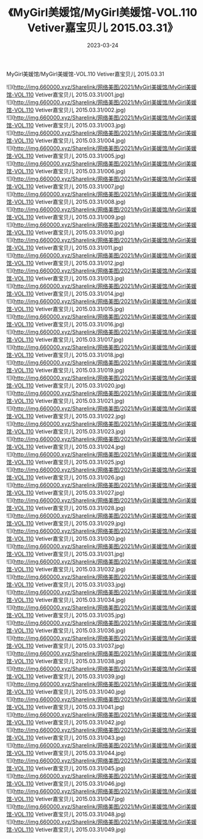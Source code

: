 ﻿---
layout: post
title:  《MyGirl美媛馆/MyGirl美媛馆-VOL.110 Vetiver嘉宝贝儿 2015.03.31》
date:   2023-03-24
img: http://img.660000.xyz/Sharelink/网络美图/2021/MyGirl美媛馆/MyGirl美媛馆-VOL.110 Vetiver嘉宝贝儿 2015.03.31/000.jpg
categories: [美女, 清纯, 唯美]
---

MyGirl美媛馆/MyGirl美媛馆-VOL.110 Vetiver嘉宝贝儿 2015.03.31

 ![](http://img.660000.xyz/Sharelink/网络美图/2021/MyGirl美媛馆/MyGirl美媛馆-VOL.110 Vetiver嘉宝贝儿 2015.03.31/001.jpg) <br>![](http://img.660000.xyz/Sharelink/网络美图/2021/MyGirl美媛馆/MyGirl美媛馆-VOL.110 Vetiver嘉宝贝儿 2015.03.31/002.jpg) <br>![](http://img.660000.xyz/Sharelink/网络美图/2021/MyGirl美媛馆/MyGirl美媛馆-VOL.110 Vetiver嘉宝贝儿 2015.03.31/003.jpg) <br>![](http://img.660000.xyz/Sharelink/网络美图/2021/MyGirl美媛馆/MyGirl美媛馆-VOL.110 Vetiver嘉宝贝儿 2015.03.31/004.jpg) <br>![](http://img.660000.xyz/Sharelink/网络美图/2021/MyGirl美媛馆/MyGirl美媛馆-VOL.110 Vetiver嘉宝贝儿 2015.03.31/005.jpg) <br>![](http://img.660000.xyz/Sharelink/网络美图/2021/MyGirl美媛馆/MyGirl美媛馆-VOL.110 Vetiver嘉宝贝儿 2015.03.31/006.jpg) <br>![](http://img.660000.xyz/Sharelink/网络美图/2021/MyGirl美媛馆/MyGirl美媛馆-VOL.110 Vetiver嘉宝贝儿 2015.03.31/007.jpg) <br>![](http://img.660000.xyz/Sharelink/网络美图/2021/MyGirl美媛馆/MyGirl美媛馆-VOL.110 Vetiver嘉宝贝儿 2015.03.31/008.jpg) <br>![](http://img.660000.xyz/Sharelink/网络美图/2021/MyGirl美媛馆/MyGirl美媛馆-VOL.110 Vetiver嘉宝贝儿 2015.03.31/009.jpg) <br>![](http://img.660000.xyz/Sharelink/网络美图/2021/MyGirl美媛馆/MyGirl美媛馆-VOL.110 Vetiver嘉宝贝儿 2015.03.31/010.jpg) <br>![](http://img.660000.xyz/Sharelink/网络美图/2021/MyGirl美媛馆/MyGirl美媛馆-VOL.110 Vetiver嘉宝贝儿 2015.03.31/011.jpg) <br>![](http://img.660000.xyz/Sharelink/网络美图/2021/MyGirl美媛馆/MyGirl美媛馆-VOL.110 Vetiver嘉宝贝儿 2015.03.31/012.jpg) <br>![](http://img.660000.xyz/Sharelink/网络美图/2021/MyGirl美媛馆/MyGirl美媛馆-VOL.110 Vetiver嘉宝贝儿 2015.03.31/013.jpg) <br>![](http://img.660000.xyz/Sharelink/网络美图/2021/MyGirl美媛馆/MyGirl美媛馆-VOL.110 Vetiver嘉宝贝儿 2015.03.31/014.jpg) <br>![](http://img.660000.xyz/Sharelink/网络美图/2021/MyGirl美媛馆/MyGirl美媛馆-VOL.110 Vetiver嘉宝贝儿 2015.03.31/015.jpg) <br>![](http://img.660000.xyz/Sharelink/网络美图/2021/MyGirl美媛馆/MyGirl美媛馆-VOL.110 Vetiver嘉宝贝儿 2015.03.31/016.jpg) <br>![](http://img.660000.xyz/Sharelink/网络美图/2021/MyGirl美媛馆/MyGirl美媛馆-VOL.110 Vetiver嘉宝贝儿 2015.03.31/017.jpg) <br>![](http://img.660000.xyz/Sharelink/网络美图/2021/MyGirl美媛馆/MyGirl美媛馆-VOL.110 Vetiver嘉宝贝儿 2015.03.31/018.jpg) <br>![](http://img.660000.xyz/Sharelink/网络美图/2021/MyGirl美媛馆/MyGirl美媛馆-VOL.110 Vetiver嘉宝贝儿 2015.03.31/019.jpg) <br>![](http://img.660000.xyz/Sharelink/网络美图/2021/MyGirl美媛馆/MyGirl美媛馆-VOL.110 Vetiver嘉宝贝儿 2015.03.31/020.jpg) <br>![](http://img.660000.xyz/Sharelink/网络美图/2021/MyGirl美媛馆/MyGirl美媛馆-VOL.110 Vetiver嘉宝贝儿 2015.03.31/021.jpg) <br>![](http://img.660000.xyz/Sharelink/网络美图/2021/MyGirl美媛馆/MyGirl美媛馆-VOL.110 Vetiver嘉宝贝儿 2015.03.31/022.jpg) <br>![](http://img.660000.xyz/Sharelink/网络美图/2021/MyGirl美媛馆/MyGirl美媛馆-VOL.110 Vetiver嘉宝贝儿 2015.03.31/023.jpg) <br>![](http://img.660000.xyz/Sharelink/网络美图/2021/MyGirl美媛馆/MyGirl美媛馆-VOL.110 Vetiver嘉宝贝儿 2015.03.31/024.jpg) <br>![](http://img.660000.xyz/Sharelink/网络美图/2021/MyGirl美媛馆/MyGirl美媛馆-VOL.110 Vetiver嘉宝贝儿 2015.03.31/025.jpg) <br>![](http://img.660000.xyz/Sharelink/网络美图/2021/MyGirl美媛馆/MyGirl美媛馆-VOL.110 Vetiver嘉宝贝儿 2015.03.31/026.jpg) <br>![](http://img.660000.xyz/Sharelink/网络美图/2021/MyGirl美媛馆/MyGirl美媛馆-VOL.110 Vetiver嘉宝贝儿 2015.03.31/027.jpg) <br>![](http://img.660000.xyz/Sharelink/网络美图/2021/MyGirl美媛馆/MyGirl美媛馆-VOL.110 Vetiver嘉宝贝儿 2015.03.31/028.jpg) <br>![](http://img.660000.xyz/Sharelink/网络美图/2021/MyGirl美媛馆/MyGirl美媛馆-VOL.110 Vetiver嘉宝贝儿 2015.03.31/029.jpg) <br>![](http://img.660000.xyz/Sharelink/网络美图/2021/MyGirl美媛馆/MyGirl美媛馆-VOL.110 Vetiver嘉宝贝儿 2015.03.31/030.jpg) <br>![](http://img.660000.xyz/Sharelink/网络美图/2021/MyGirl美媛馆/MyGirl美媛馆-VOL.110 Vetiver嘉宝贝儿 2015.03.31/031.jpg) <br>![](http://img.660000.xyz/Sharelink/网络美图/2021/MyGirl美媛馆/MyGirl美媛馆-VOL.110 Vetiver嘉宝贝儿 2015.03.31/032.jpg) <br>![](http://img.660000.xyz/Sharelink/网络美图/2021/MyGirl美媛馆/MyGirl美媛馆-VOL.110 Vetiver嘉宝贝儿 2015.03.31/033.jpg) <br>![](http://img.660000.xyz/Sharelink/网络美图/2021/MyGirl美媛馆/MyGirl美媛馆-VOL.110 Vetiver嘉宝贝儿 2015.03.31/034.jpg) <br>![](http://img.660000.xyz/Sharelink/网络美图/2021/MyGirl美媛馆/MyGirl美媛馆-VOL.110 Vetiver嘉宝贝儿 2015.03.31/035.jpg) <br>![](http://img.660000.xyz/Sharelink/网络美图/2021/MyGirl美媛馆/MyGirl美媛馆-VOL.110 Vetiver嘉宝贝儿 2015.03.31/036.jpg) <br>![](http://img.660000.xyz/Sharelink/网络美图/2021/MyGirl美媛馆/MyGirl美媛馆-VOL.110 Vetiver嘉宝贝儿 2015.03.31/037.jpg) <br>![](http://img.660000.xyz/Sharelink/网络美图/2021/MyGirl美媛馆/MyGirl美媛馆-VOL.110 Vetiver嘉宝贝儿 2015.03.31/038.jpg) <br>![](http://img.660000.xyz/Sharelink/网络美图/2021/MyGirl美媛馆/MyGirl美媛馆-VOL.110 Vetiver嘉宝贝儿 2015.03.31/039.jpg) <br>![](http://img.660000.xyz/Sharelink/网络美图/2021/MyGirl美媛馆/MyGirl美媛馆-VOL.110 Vetiver嘉宝贝儿 2015.03.31/040.jpg) <br>![](http://img.660000.xyz/Sharelink/网络美图/2021/MyGirl美媛馆/MyGirl美媛馆-VOL.110 Vetiver嘉宝贝儿 2015.03.31/041.jpg) <br>![](http://img.660000.xyz/Sharelink/网络美图/2021/MyGirl美媛馆/MyGirl美媛馆-VOL.110 Vetiver嘉宝贝儿 2015.03.31/042.jpg) <br>![](http://img.660000.xyz/Sharelink/网络美图/2021/MyGirl美媛馆/MyGirl美媛馆-VOL.110 Vetiver嘉宝贝儿 2015.03.31/043.jpg) <br>![](http://img.660000.xyz/Sharelink/网络美图/2021/MyGirl美媛馆/MyGirl美媛馆-VOL.110 Vetiver嘉宝贝儿 2015.03.31/044.jpg) <br>![](http://img.660000.xyz/Sharelink/网络美图/2021/MyGirl美媛馆/MyGirl美媛馆-VOL.110 Vetiver嘉宝贝儿 2015.03.31/045.jpg) <br>![](http://img.660000.xyz/Sharelink/网络美图/2021/MyGirl美媛馆/MyGirl美媛馆-VOL.110 Vetiver嘉宝贝儿 2015.03.31/046.jpg) <br>![](http://img.660000.xyz/Sharelink/网络美图/2021/MyGirl美媛馆/MyGirl美媛馆-VOL.110 Vetiver嘉宝贝儿 2015.03.31/047.jpg) <br>![](http://img.660000.xyz/Sharelink/网络美图/2021/MyGirl美媛馆/MyGirl美媛馆-VOL.110 Vetiver嘉宝贝儿 2015.03.31/048.jpg) <br>![](http://img.660000.xyz/Sharelink/网络美图/2021/MyGirl美媛馆/MyGirl美媛馆-VOL.110 Vetiver嘉宝贝儿 2015.03.31/049.jpg) <br>